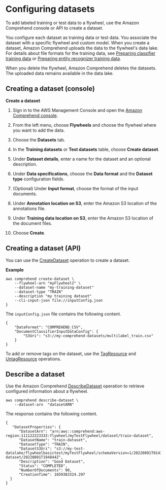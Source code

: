 # Configuring datasets<a name="datasets-config"></a>

To add labeled training or test data to a flywheel, use the Amazon Comprehend console or API to create a dataset\. 

You configure each dataset as training data or test data\. You associate the dataset with a specific flywheel and custom model\. When you create a dataset, Amazon Comprehend uploads the data to the flywheel's data lake\. For details about file formats for the training data, see [Preparing classifier training data](prep-classifier-data.md) or [Preparing entity recognizer training data](prep-training-data-cer.md)\. 

When you delete the flywheel, Amazon Comprehend deletes the datasets\. The uploaded data remains available in the data lake\.

## Creating a dataset \(console\)<a name="datasets-create-console"></a>

**Create a dataset**

1. Sign in to the AWS Management Console and open the [Amazon Comprehend console](https://console.aws.amazon.com/comprehend/)\.

1. From the left menu, choose **Flywheels** and choose the flywheel where you want to add the data\.

1. Choose the **Datasets** tab\.

1. In the **Training datasets** or **Test datasets** table, choose **Create dataset**\. 

1. Under **Dataset details**, enter a name for the dataset and an optional description\. 

1. Under **Data specifications**, choose the **Data format** and the **Dataset type** configuration fields\.

1. \(Optional\) Under **Input format**, choose the format of the input documents\. 

1. Under **Annotation location on S3**, enter the Amazon S3 location of the annotations file\. 

1. Under **Training data location on S3**, enter the Amazon S3 location of the document files\.

1. Choose **Create**\. 

## Creating a dataset \(API\)<a name="datasets-api-create"></a>

You can use the [CreateDataset](https://docs.aws.amazon.com/comprehend/latest/APIReference/API_CreateDataset.html) operation to create a dataset\. 

**Example**  

```
aws comprehend create-dataset \
    --flywheel-arn "myFlywheel2" \
    --dataset-name "my-training-dataset"
    --dataset-type "TRAIN"
    --description "my training dataset"
    --cli-input-json file://inputConfig.json 
}
```
The `inputConfig.json` file contains the following content\.  

```
{
    "DataFormat": "COMPREHEND_CSV",
    "DocumentClassifierInputDataConfig": {
        "S3Uri": "s3://my-comprehend-datasets/multilabel_train.csv"
    }
}
```

To add or remove tags on the dataset, use the [TagResource](https://docs.aws.amazon.com/comprehend/latest/APIReference/API_TagResource.html) and [UntagResource](https://docs.aws.amazon.com/comprehend/latest/APIReference/API_UntagResource.html) operations\.

## Describe a dataset<a name="datasets-api-desc"></a>

Use the Amazon Comprehend [DescribeDataset](https://docs.aws.amazon.com/comprehend/latest/APIReference/API_DescribeDataset.html) operation to retrieve configured information about a flywheel\. 

```
aws comprehend describe-dataset \
    --dataset-arn  "datasetARN"
```

The response contains the following content\.

```
{
   "DatasetProperties": {
      "DatasetArn": "arn:aws::comprehend:aws-region:111122223333:flywheel/myTestFlywheel/dataset/train-dataset",
      "DatasetName": "train-dataset",
      "DatasetType": "TRAIN",
      "DatasetS3Uri": "s3://my-test-datalake/flywheelbasictest/myTestFlywheel/schemaVersion=1/20220801T014326Z/datasets/train-dataset/20220801T194844Z",
      "Description": "Good Dataset",
      "Status": "COMPLETED",
      "NumberOfDocuments": 90,
      "CreationTime": 1659383324.297
  }
}
```